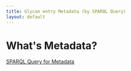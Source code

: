 ```yaml
---
title: Glycan entry Metadata (by SPARQL Query)  
layout: default
---
```


# What's Metadata?

[SPARQL Query for Metadata](/system/sparql)
